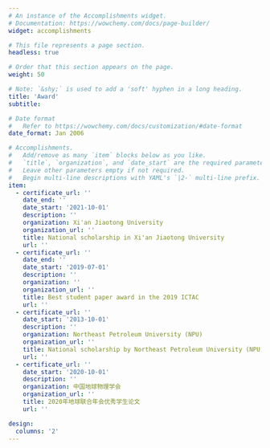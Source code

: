 ```yaml
---
# An instance of the Accomplishments widget.
# Documentation: https://wowchemy.com/docs/page-builder/
widget: accomplishments

# This file represents a page section.
headless: true

# Order that this section appears on the page.
weight: 50

# Note: `&shy;` is used to add a 'soft' hyphen in a long heading.
title: 'Award'
subtitle:

# Date format
#   Refer to https://wowchemy.com/docs/customization/#date-format
date_format: Jan 2006

# Accomplishments.
#   Add/remove as many `item` blocks below as you like.
#   `title`, `organization`, and `date_start` are the required parameters.
#   Leave other parameters empty if not required.
#   Begin multi-line descriptions with YAML's `|2-` multi-line prefix.
item:
  - certificate_url: ''
    date_end: ''
    date_start: '2021-10-01'
    description: ''
    organization: Xi'an Jiaotong University
    organization_url: ''
    title: National scholarship in Xi'an Jiaotong University
    url: ''     
  - certificate_url: ''
    date_end: ''
    date_start: '2019-07-01'
    description: ''
    organization: '' 
    organization_url: ''
    title: Best student paper award in the 2019 ICTAC
    url: ''
  - certificate_url: ''
    date_start: '2013-10-01'
    description: ''
    organization: Northeast Petroleum University (NPU)
    organization_url: ''
    title: National scholarship by Northeast Petroleum University (NPU)
    url: ''
  - certificate_url: ''
    date_start: '2020-10-01'
    description: ''
    organization: 中国地球物理学会
    organization_url: ''
    title: 2020年地球联合年会优秀学生论文
    url: ''

design:
  columns: '2'
---
```

